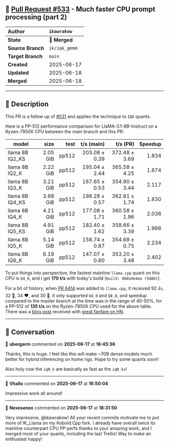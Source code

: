 ## 🔀 [Pull Request #533](https://github.com/ikawrakow/ik_llama.cpp/pull/533) - Much faster CPU prompt processing (part 2)

| **Author** | `ikawrakow` |
| :--- | :--- |
| **State** | 🔀 **Merged** |
| **Source Branch** | `ik/iqk_gemm` |
| **Target Branch** | `main` |
| **Created** | 2025-06-17 |
| **Updated** | 2025-06-18 |
| **Merged** | 2025-06-18 |

---

## 📄 Description

This PR is a follow up of [#531](https://github.com/ikawrakow/ik_llama.cpp/issues/531) and applies the technique to `IQK` quants.

Here is a PP-512 performance comparison for LlaMA-3.1-8B-Instruct on a Ryzen-7950X CPU between the main branch and this PR:

| model            |       size |          test |     t/s (main)   |    t/s (PR)      |   Speedup |
| ---------------- | ---------: | ------------: | ---------------: | ---------------: | --------: |
| llama 8B IQ2_KS  |   2.05 GiB |         pp512 |    203.08 ± 0.39 |    372.48 ± 3.69 |  1.834    |    
| llama 8B IQ2_K   |   2.22 GiB |         pp512 |    195.04 ± 2.44 |    365.58 ± 4.25 |  1.874    |    
| llama 8B IQ3_K   |   3.21 GiB |         pp512 |    167.65 ± 0.53 |    354.90 ± 3.44 |  2.117    |    
| llama 8B IQ4_KS  |   3.98 GiB |         pp512 |    198.28 ± 0.57 |    362.81 ± 1.74 |  1.830    |    
| llama 8B IQ4_K   |   4.21 GiB |         pp512 |    177.08 ± 1.71 |    360.58 ± 1.96 |  2.036    |    
| llama 8B IQ5_KS  |   4.91 GiB |         pp512 |    182.40 ± 1.62 |    358.66 ± 3.39 |  1.966    |    
| llama 8B IQ5_K   |   5.14 GiB |         pp512 |    158.74 ± 0.87 |    354.68 ± 0.75 |  2.234    |    
| llama 8B IQ6_K   |   6.19 GiB |         pp512 |    147.07 ± 0.80 |    353.20 ± 3.48 |  2.402    | 

To put things into perspective, the fastest mainline `llama.cpp` quant on this CPU is `Q4_0`, and I get **170 t/s** with today's build (`build: 860a9e4ee (5688)`).

For a bit of history, when [PR 6414](https://github.com/ggml-org/llama.cpp/pull/6414) was added to `llama.cpp`, it received 92 :+1:, 32 :tada:, 34 :heart:, and 30 :rocket:. It only supported `Q4_0` and `Q8_0`, and speedup compared to the master branch at the time was in the range of 40-50%, for a PP-512 of **135 t/s** on the Ryzen-7950X CPU used for the above table.  There was a [blog post](https://justine.lol/matmul/) received with [great fanfare on HN](https://news.ycombinator.com/item?id=39890262).

---

## 💬 Conversation

👤 **ubergarm** commented on **2025-06-17** at **16:45:36**

Thanks, this is huge. I feel like this will make ~70B dense models much better for hybrid inferencing on home rigs. Hope to try some quants soon!

Also holy cow the `iqN_k` are basically as fast as the `iqN_ks`!

---

👤 **Vhallo** commented on **2025-06-17** at **16:50:04**

Impressive work all around!

---

👤 **Nexesenex** commented on **2025-06-17** at **18:31:50**

Very impressive, @ikawrakow!
All your recent commits motivate me to put more of IK_Llama on my Kobold.Cpp fork.
I already have overall twice its mainline counterpart CPU PP perfs thanks to your amazing work, and I merged most of your quants, including the last Trellis!
Way to make an enthusiast happy!